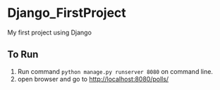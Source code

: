 # Django_FirstProject

My first project using Django

## To Run

1.  Run command `python manage.py runserver 8080` on command line.
2.  open browser and go to [http://localhost:8080/polls/]( http://127.0.0.1:8080/polls/)
